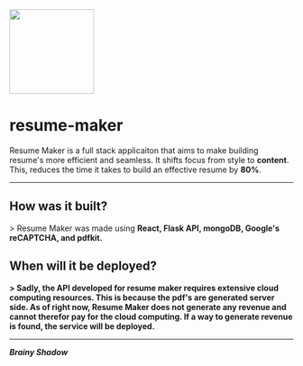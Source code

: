 <img src = 'https://storage.googleapis.com/resume-maker-template/logo.png' height = 150>
<h1>resume-maker</h1>

Resume Maker is a full stack applicaiton that aims to make building resume's more efficient and seamless. It shifts focus from style to <b>content</b>. This, reduces the time it takes to build an effective resume by <b>80%</b>.
 
-------------------------------------------------------------------------------------------------------------------------------------------------------------------------

<h2>How was it built?</h2>
> Resume Maker was made using <b>React<b>, <b>Flask API<b>, <b>mongoDB<b>, <b>Google's reCAPTCHA<b>, and <b>pdfkit</b>. 

 <h2>When will it be deployed?</h2>
> Sadly, the API developed for resume maker requires extensive cloud computing resources. This is because the pdf's are generated server side. As of right now, Resume Maker does not generate any revenue and cannot therefor pay for the cloud computing. If a way to generate revenue is found, the service will be deployed.  
 
-------------------------------------------------------------------------------------------------------------------------------------------------------------------------
  
<i>Brainy Shadow</i>
